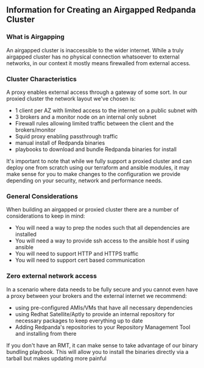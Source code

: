 ## Information for Creating an Airgapped Redpanda Cluster

### What is Airgapping

An airgapped cluster is inaccessible to the wider internet. While a truly airgapped cluster has no physical connection
whatsoever to external networks, in our context it mostly means firewalled from external access.

### Cluster Characteristics

A proxy enables external access through a gateway of some sort. In our proxied cluster the network layout we've chosen
is:

* 1 client per AZ with limited access to the internet on a public subnet with
* 3 brokers and a monitor node on an internal only subnet
* Firewall rules allowing limited traffic between the client and the brokers/monitor
* Squid proxy enabling passthrough traffic
* manual install of Redpanda binaries
* playbooks to download and bundle Redpanda binaries for install

It's important to note that while we fully support a proxied cluster and can deploy one from scratch using our terraform
and ansible modules, it may make sense for you to make changes to the configuration we provide depending on your
security, network and performance needs.

### General Considerations

When building an airgapped or proxied cluster there are a number of considerations to keep in mind:

* You will need a way to prep the nodes such that all dependencies are installed
* You will need a way to provide ssh access to the ansible host if using ansible
* You will need to support HTTP and HTTPS traffic
* You will need to support cert based communication

### Zero external network access

In a scenario where data needs to be fully secure and you cannot even have a proxy between your brokers and the external
internet we recommend:

* using pre-configured AMIs/VMs that have all necessary dependencies
* using Redhat Satellite/Aptly to provide an internal repository for necessary packages to keep everything up to date
* Adding Redpanda's repositories to your Repository Management Tool and installing from there

If you don't have an RMT, it can make sense to take advantage of our binary bundling playbook. This will allow you to
install the binaries directly via a tarball but makes updating more painful
